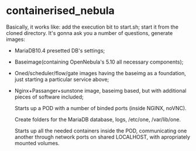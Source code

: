 # containerised_nebula

  Basically, it works like:
add the execution bit to start.sh; start it from the cloned directory. It's gonna ask you a number of questions, generate images: 
- MariaDB10.4 presetted DB's settings;
- Baseimage(containing OpenNebula's 5.10 all necessary components);
- Oned/scheduler/flow/gate images having the baseimg as a foundation, just starting a particular service above;
- Nginx+Passanger+sunstone image, baseimg based, but with additional pieces of software included;
  
  Starts up a POD with a number of binded ports (inside NGINX, noVNC).

  Create folders for the MariaDB database, logs, /etc/one, /var/lib/one.
  
  Starts up all the needed containers inside the POD, communicating one another through network ports on shared LOCALHOST, with apropriately mounted volumes.
